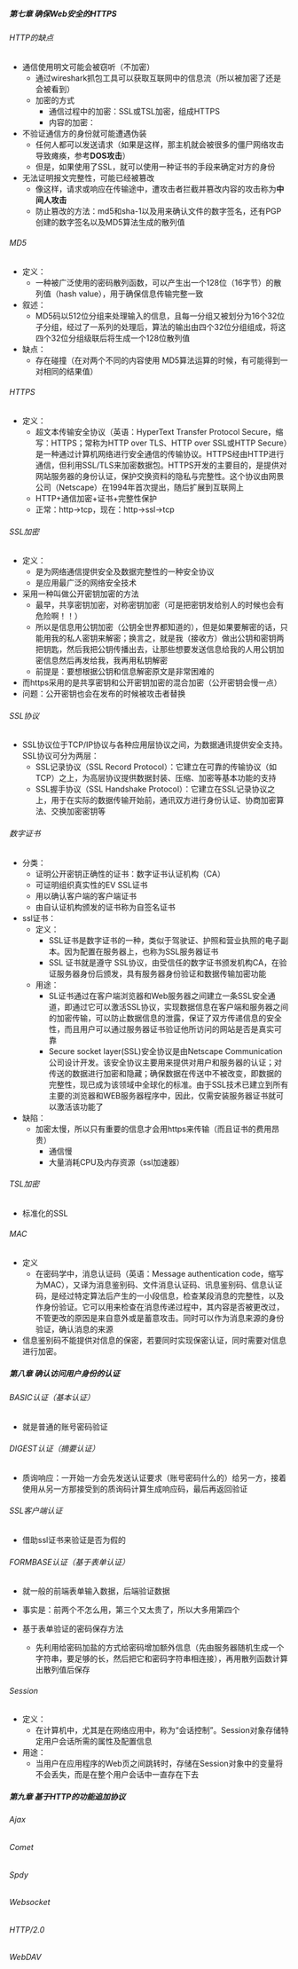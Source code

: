 ##### 第七章 确保Web安全的HTTPS



###### HTTP的缺点

- 通信使用明文可能会被窃听（不加密）
  - 通过wireshark抓包工具可以获取互联网中的信息流（所以被加密了还是会被看到）
  - 加密的方式
    - 通信过程中的加密：SSL或TSL加密，组成HTTPS
    - 内容的加密：
- 不验证通信方的身份就可能遭遇伪装
  - 任何人都可以发送请求（如果是这样，那主机就会被很多的僵尸网络攻击导致瘫痪，参考**DOS攻击**）
  - 但是，如果使用了SSL，就可以使用一种证书的手段来确定对方的身份
- 无法证明报文完整性，可能已经被篡改
  - 像这样，请求或响应在传输途中，遭攻击者拦截并篡改内容的攻击称为**中间人攻击**
  - 防止篡改的方法：md5和sha-1以及用来确认文件的数字签名，还有PGP创建的数字签名以及MD5算法生成的散列值



###### MD5

- 定义：
  - 一种被广泛使用的密码散列函数，可以产生出一个128位（16字节）的散列值（hash value），用于确保信息传输完整一致
- 叙述：
  - MD5码以512位分组来处理输入的信息，且每一分组又被划分为16个32位子分组，经过了一系列的处理后，算法的输出由四个32位分组组成，将这四个32位分组级联后将生成一个128位散列值
- 缺点：
  - 存在碰撞（在对两个不同的内容使用 MD5算法运算的时候，有可能得到一对相同的结果值）



###### HTTPS

- 定义：
  - 超文本传输安全协议（英语：HyperText Transfer Protocol Secure，缩写：HTTPS；常称为HTTP over TLS、HTTP over SSL或HTTP Secure）是一种通过计算机网络进行安全通信的传输协议。HTTPS经由HTTP进行通信，但利用SSL/TLS来加密数据包。HTTPS开发的主要目的，是提供对网站服务器的身份认证，保护交换资料的隐私与完整性。这个协议由网景公司（Netscape）在1994年首次提出，随后扩展到互联网上
  - HTTP+通信加密+证书+完整性保护
  - 正常：http->tcp，现在：http->ssl->tcp



###### SSL加密

- 定义：
  - 是为网络通信提供安全及数据完整性的一种安全协议
  - 是应用最广泛的网络安全技术
- 采用一种叫做公开密钥加密的方法
  - 最早，共享密钥加密，对称密钥加密（可是把密钥发给别人的时候也会有危险啊！！）
  - 所以是信息用公钥加密（公钥全世界都知道的），但是如果要解密的话，只能用我的私人密钥来解密；换言之，就是我（接收方）做出公钥和密钥两把钥匙，然后我把公钥传播出去，让那些想要发送信息给我的人用公钥加密信息然后再发给我，我再用私钥解密
  - 前提是：要想根据公钥和信息解密原文是非常困难的
- 而https采用的是共享密钥和公开密钥加密的混合加密（公开密钥会慢一点）
- 问题：公开密钥也会在发布的时候被攻击者替换



###### SSL协议

- SSL协议位于TCP/IP协议与各种应用层协议之间，为数据通讯提供安全支持。SSL协议可分为两层：
  - SSL记录协议（SSL Record Protocol）：它建立在可靠的传输协议（如TCP）之上，为高层协议提供数据封装、压缩、加密等基本功能的支持
  - SSL握手协议（SSL Handshake Protocol）：它建立在SSL记录协议之上，用于在实际的数据传输开始前，通讯双方进行身份认证、协商加密算法、交换加密密钥等



###### 数字证书

- 分类：
  - 证明公开密钥正确性的证书：数字证书认证机构（CA）
  - 可证明组织真实性的EV SSL证书
  - 用以确认客户端的客户端证书
  - 由自认证机构颁发的证书称为自签名证书
- ssl证书：
  - 定义：
    - SSL证书是数字证书的一种，类似于驾驶证、护照和营业执照的电子副本。因为配置在服务器上，也称为SSL服务器证书
    - SSL 证书就是遵守 SSL协议，由受信任的数字证书颁发机构CA，在验证服务器身份后颁发，具有服务器身份验证和数据传输加密功能
  - 用途：
    - SL证书通过在客户端浏览器和Web服务器之间建立一条SSL安全通道，即通过它可以激活SSL协议，实现数据信息在客户端和服务器之间的加密传输，可以防止数据信息的泄露，保证了双方传递信息的安全性，而且用户可以通过服务器证书验证他所访问的网站是否是真实可靠
    - Secure socket layer(SSL)安全协议是由Netscape Communication公司设计开发。该安全协议主要用来提供对用户和服务器的认证；对传送的数据进行加密和隐藏；确保数据在传送中不被改变，即数据的完整性，现已成为该领域中全球化的标准。由于SSL技术已建立到所有主要的浏览器和WEB服务器程序中，因此，仅需安装服务器证书就可以激活该功能了
- 缺陷：
  - 加密太慢，所以只有重要的信息才会用https来传输（而且证书的费用昂贵）
    - 通信慢
    - 大量消耗CPU及内存资源（ssl加速器）



###### TSL加密

- 标准化的SSL



###### MAC

- 定义
  - 在密码学中，消息认证码（英语：Message authentication code，缩写为MAC），又译为消息鉴别码、文件消息认证码、讯息鉴别码、信息认证码，是经过特定算法后产生的一小段信息，检查某段消息的完整性，以及作身份验证。它可以用来检查在消息传递过程中，其内容是否被更改过，不管更改的原因是来自意外或是蓄意攻击。同时可以作为消息来源的身份验证，确认消息的来源
- 信息鉴别码不能提供对信息的保密，若要同时实现保密认证，同时需要对信息进行加密。





##### 第八章 确认访问用户身份的认证

###### BASIC认证（基本认证）

- 就是普通的账号密码验证



###### DIGEST认证（摘要认证）

- 质询响应：一开始一方会先发送认证要求（账号密码什么的）给另一方，接着使用从另一方那接受到的质询码计算生成响应码，最后再返回验证



###### SSL客户端认证

- 借助ssl证书来验证是否为假的



###### FORMBASE认证（基于表单认证）

- 就一般的前端表单输入数据，后端验证数据

- 事实是：前两个不怎么用，第三个又太贵了，所以大多用第四个
- 基于表单验证的密码保存方法
  - 先利用给密码加盐的方式给密码增加额外信息（先由服务器随机生成一个字符串，要足够的长，然后把它和密码字符串相连接），再用散列函数计算出散列值后保存



###### Session

- 定义：
  - 在计算机中，尤其是在网络应用中，称为“会话控制”。Session对象存储特定用户会话所需的属性及配置信息
- 用途：
  - 当用户在应用程序的Web页之间跳转时，存储在Session对象中的变量将不会丢失，而是在整个用户会话中一直存在下去





##### 第九章 基于HTTP的功能追加协议

###### Ajax

###### Comet

###### Spdy

###### Websocket

###### HTTP/2.0

###### WebDAV